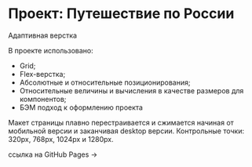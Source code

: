 # Проект: Путешествие по России

Адаптивная верстка

В проекте использовано:

- Grid;
- Flex-верстка;
- Абсолютные и относительные позиционирования;
- Относительные величины и вычисления в качестве размеров для компонентов;
- БЭМ подход к оформлению проекта

Макет страницы плавно перестраивается и сжимается начиная от мобильной версии и заканчивая desktop версии. Контрольные точки: 320px, 768px, 1024px и 1280px.

ссылка на GitHub Pages ->
